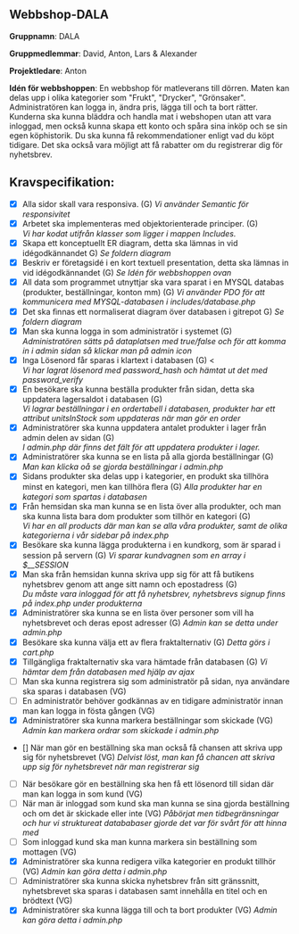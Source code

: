 ## Webbshop-DALA

__Gruppnamn__: DALA

__Gruppmedlemmar__: David, Anton, Lars & Alexander

__Projektledare__: Anton

__Idén för webbshoppen__: En webbshop för matleverans till dörren. Maten kan delas upp i olika kategorier som "Frukt", "Drycker", "Grönsaker". Administratören kan logga in, ändra pris, lägga till och ta bort rätter. Kunderna ska kunna bläddra och handla mat i webshopen utan att vara inloggad, men också kunna skapa ett konto och spåra sina inköp och se sin egen köphistorik. Du ska kunna få rekommendationer enligt vad du köpt tidigare. Det ska också vara möjligt att få rabatter om du registrerar dig för nyhetsbrev.

## Kravspecifikation:
- [x] Alla sidor skall vara responsiva. (G)
      *Vi använder Semantic för responsivitet*
- [x] Arbetet ska implementeras med objektorienterade principer. (G) <br>
      *Vi har kodat utifrån klasser som ligger i mappen Includes.*
- [x] Skapa ett konceptuellt ER diagram, detta ska lämnas in vid idégodkännandet G)
      *Se foldern diagram*
- [x] Beskriv er företagsidé i en kort textuell presentation, detta ska lämnas in vid idégodkännandet (G)
      *Se Idén för webbshoppen ovan* 
- [x] All data som programmet utnyttjar ska vara sparat i en MYSQL databas (produkter, beställningar, konton mm) (G)
      *Vi använder PDO för att kommunicera med MYSQL-databasen i includes/database.php*
- [x] Det ska ﬁnnas ett normaliserat diagram över databasen i gitrepot G)
      *Se foldern diagram*
- [x] Man ska kunna logga in som administratör i systemet (G) <br>
      *Administratören sätts på dataplatsen med true/false och för att komma in i admin sidan så klickar man på admin icon*
- [x] Inga Lösenord får sparas i klartext i databasen (G) <<br>
      *Vi har lagrat lösenord med password_hash och hämtat ut det med password_verify*
- [x] En besökare ska kunna beställa produkter från sidan, detta ska uppdatera lagersaldot i databasen (G) <br>
      *Vi lagrar beställningar i en ordertabell i databasen, produkter har ett attribut unitsInStock som uppdateras när man gör en order*
- [x] Administratörer ska kunna uppdatera antalet produkter i lager från admin delen av sidan (G) <br>
      *I admin.php där finns det fält för att uppdatera produkter i lager.*
- [x] Administratörer ska kunna se en lista på alla gjorda beställningar (G)
      *Man kan klicka oå se gjorda beställningar i admin.php*
- [x] Sidans produkter ska delas upp i kategorier, en produkt ska tillhöra minst en kategori, men kan tillhöra ﬂera (G)
      *Alla produkter har en kategori som spartas i databasen*
- [x] Från hemsidan ska man kunna se en lista över alla produkter, och man ska kunna lista bara dom produkter som tillhör en kategori (G) <br>
      *Vi har en all products där man kan se alla våra produkter, samt de olika kategorierna i vår sidebar på index.php*
- [x] Besökare ska kunna lägga produkterna i en kundkorg, som är sparad i session på servern (G)
      *Vi sparar kundvagnen som en array i $__SESSION*
- [x] Man ska från hemsidan kunna skriva upp sig för att få butikens nyhetsbrev genom att ange sitt namn och epostadress (G) <br>
      *Du måste vara inloggad för att få nyhetsbrev, nyhetsbrevs signup finns på index.php under produkterna*
- [x] Administratörer ska kunna se en lista över personer som vill ha nyhetsbrevet och deras epost adresser (G)
      *Admin kan se detta under admin.php*
- [x] Besökare ska kunna välja ett av ﬂera fraktalternativ (G)
      *Detta görs i cart.php*
- [x] Tillgängliga fraktalternativ ska vara hämtade från databasen (G)
      *Vi hämtar dem från databasen med hjälp av ajax*
- [ ] Man ska kunna registrera sig som administratör på sidan, nya användare ska sparas i databasen (VG)
- [ ] En administratör behöver godkännas av en tidigare administratör innan man kan logga in fösta gången (VG)
- [x] Administratörer ska kunna markera beställningar som skickade (VG)
      *Admin kan markera ordrar som skickade i admin.php*
- [] När man gör en beställning ska man också få chansen att skriva upp sig för nyhetsbrevet (VG)
      *Delvist löst, man kan få chancen att skriva upp sig för nyhetsbrevet när man registrerar sig*
- [ ] När besökare gör en beställning ska hen få ett lösenord till sidan där man kan logga in som kund (VG)
- [ ] När man är inloggad som kund ska man kunna se sina gjorda beställning och om det är skickade eller inte (VG)
      *Påbörjat men tidbegränsningar och hur vi struktureat datababaser gjorde det var för svårt för att hinna med*
- [ ] Som inloggad kund ska man kunna markera sin beställning som mottagen (VG)
- [x] Administratörer ska kunna redigera vilka kategorier en produkt tillhör (VG)
      *Admin kan göra detta i admin.php*
- [ ] Administratörer ska kunna skicka nyhetsbrev från sitt gränssnitt, nyhetsbrevet ska sparas i databasen samt innehålla en titel och en brödtext (VG)
- [x] Administratörer ska kunna lägga till och ta bort produkter (VG)
      *Admin kan göra detta i admin.php*
